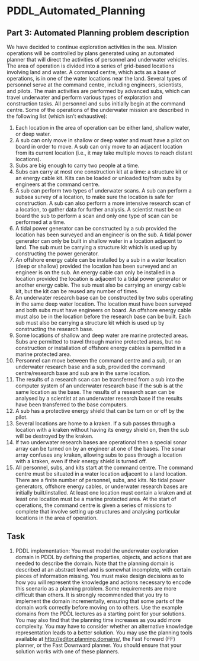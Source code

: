 # PDDL_Automated_Planning

## Part 3: Automated Planning problem description
We have decided to continue exploration activities in the sea. Mission operations will be
controlled by plans generated using an automated planner that will direct the activities of personnel and
underwater vehicles. The area of operation is divided into a series of grid-based locations involving land and
water. A command centre, which acts as a base of operations, is in one of the water locations near the land.
Several types of personnel serve at the command centre, including engineers, scientists, and pilots. The main
activities are performed by advanced subs, which can travel underwater and perform various types of exploration
and construction tasks. All personnel and subs initially begin at the command centre. Some of the operations of
the underwater mission are described in the following list (which isn’t exhaustive):

1. Each location in the area of operation can be either land, shallow water, or deep water.
2. A sub can only move in shallow or deep water and must have a pilot on board in order to move. A sub can
only move to an adjacent location from its current location (i.e., it may take multiple moves to reach
distant locations).
3. Subs are big enough to carry two people at a time.
4. Subs can carry at most one construction kit at a time: a structure kit or an energy cable kit. Kits can be
loaded or unloaded to/from subs by engineers at the command centre.
5. A sub can perform two types of underwater scans. A sub can perform a subsea survey of a location, to
make sure the location is safe for construction. A sub can also perform a more intensive research scan of a
location, to gather data for further analysis. A scientist must be on board the sub to perform a scan and
only one type of scan can be performed at a time.
6. A tidal power generator can be constructed by a sub provided the location has been surveyed and an
engineer is on the sub. A tidal power generator can only be built in shallow water in a location adjacent to
land. The sub must be carrying a structure kit which is used up by constructing the power generator.
7. An offshore energy cable can be installed by a sub in a water location (deep or shallow) provided the
location has been surveyed and an engineer is on the sub. An energy cable can only be installed in a
location provided the location is adjacent to a tidal power generator or another energy cable. The sub
must also be carrying an energy cable kit, but the kit can be reused any number of times.
8. An underwater research base can be constructed by two subs operating in the same deep water location.
The location must have been surveyed and both subs must have engineers on board. An offshore energy
cable must also be in the location before the research base can be built. Each sub must also be carrying a
structure kit which is used up by constructing the research base.
9. Some locations of shallow and deep water are marine protected areas. Subs are permitted to travel
through marine protected areas, but no construction or installation of offshore energy cables is permitted
in a marine protected area.
10. Personnel can move between the command centre and a sub, or an underwater research base and a sub,
provided the command centre/research base and sub are in the same location.
11. The results of a research scan can be transferred from a sub into the computer system of an underwater
research base if the sub is at the same location as the base. The results of a research scan can be analysed
by a scientist at an underwater research base if the results have been transferred to the base computers.
12. A sub has a protective energy shield that can be turn on or off by the pilot.
13. Several locations are home to a kraken. If a sub passes through a location with a kraken without having its
energy shield on, then the sub will be destroyed by the kraken.
14. If two underwater research bases are operational then a special sonar array can be turned on by an
engineer at one of the bases. The sonar array confuses any kraken, allowing subs to pass through a
location with a kraken, even if their energy shield is turned off.
15. All personnel, subs, and kits start at the command centre. The command centre must be situated in a
water location adjacent to a land location. There are a finite number of personnel, subs, and kits. No tidal
power generators, offshore energy cables, or underwater research bases are initially built/installed. At
least one location must contain a kraken and at least one location must be a marine protected area.
At the start of operations, the command centre is given a series of missions to complete that involve setting up
structures and analysing particular locations in the area of operation.

## Task
1. PDDL implementation: You must model the underwater exploration domain in PDDL by defining the
properties, objects, and actions that are needed to describe the domain. Note that the planning domain is
described at an abstract level and is somewhat incomplete, with certain pieces of information missing.
You must make design decisions as to how you will represent the knowledge and actions necessary to
encode this scenario as a planning problem. Some requirements are more difficult than others. It is
strongly recommended that you try to implement the domain incrementally, ensuring that some parts of
the domain work correctly before moving on to others. Use the example domains from the PDDL lectures
as a starting point for your solutions. You may also find that the planning time increases as you add more
complexity. You may have to consider whether an alternative knowledge representation leads to a better
solution. You may use the planning tools available at http://editor.planning.domains/, the Fast Forward
(FF) planner, or the Fast Downward planner. You should ensure that your solution works with one of these
planners.

